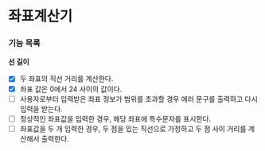 # 좌표계산기
### 기능 목록
**선 길이** 
- [x] 두 좌표의 직선 거리를 계산한다.
- [x] 좌표 값은 0에서 24 사이의 값이다.
- [ ] 사용자로부터 입력받은 좌표 정보가 범위를 초과할 경우 에러 문구를 출력하고 다시 입력을 받는다.
- [ ] 정상적인 좌표값을 입력한 경우, 해당 좌표에 특수문자를 표시한다.
- [ ] 좌표값을 두 개 입력한 경우, 두 점을 있는 직선으로 가정하고 두 점 사이 거리를 계산해서 출력한다.
